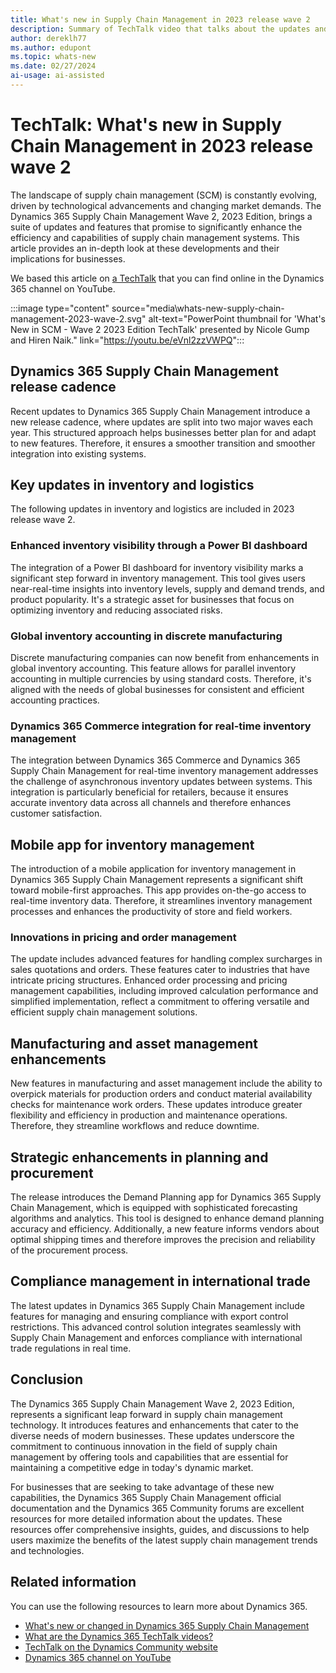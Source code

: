 ```yaml
---
title: What's new in Supply Chain Management in 2023 release wave 2
description: Summary of TechTalk video that talks about the updates and features that are included in 2023 release wave 2 for Dynamics 365 Supply Chain Management, including enhancements.
author: dereklh77
ms.author: edupont
ms.topic: whats-new
ms.date: 02/27/2024
ai-usage: ai-assisted
---
```


# TechTalk: What's new in Supply Chain Management in 2023 release wave 2

The landscape of supply chain management (SCM) is constantly evolving, driven by technological advancements and changing market demands. The Dynamics 365 Supply Chain Management Wave 2, 2023 Edition, brings a suite of updates and features that promise to significantly enhance the efficiency and capabilities of supply chain management systems. This article provides an in-depth look at these developments and their implications for businesses.

We based this article on [a TechTalk](https://youtu.be/eVnl2zzVWPQ) that you can find online in the Dynamics 365 channel on YouTube.

:::image type="content" source="media\whats-new-supply-chain-management-2023-wave-2.svg" alt-text="PowerPoint thumbnail for 'What's New in SCM - Wave 2 2023 Edition TechTalk' presented by Nicole Gump and Hiren Naik." link="https://youtu.be/eVnl2zzVWPQ":::

## Dynamics 365 Supply Chain Management release cadence

Recent updates to Dynamics 365 Supply Chain Management introduce a new release cadence, where updates are split into two major waves each year. This structured approach helps businesses better plan for and adapt to new features. Therefore, it ensures a smoother transition and smoother integration into existing systems.

## Key updates in inventory and logistics

The following updates in inventory and logistics are included in 2023 release wave 2.

### Enhanced inventory visibility through a Power BI dashboard

The integration of a Power BI dashboard for inventory visibility marks a significant step forward in inventory management. This tool gives users near-real-time insights into inventory levels, supply and demand trends, and product popularity. It's a strategic asset for businesses that focus on optimizing inventory and reducing associated risks.

### Global inventory accounting in discrete manufacturing

Discrete manufacturing companies can now benefit from enhancements in global inventory accounting. This feature allows for parallel inventory accounting in multiple currencies by using standard costs. Therefore, it's aligned with the needs of global businesses for consistent and efficient accounting practices.

### Dynamics 365 Commerce integration for real-time inventory management

The integration between Dynamics 365 Commerce and Dynamics 365 Supply Chain Management for real-time inventory management addresses the challenge of asynchronous inventory updates between systems. This integration is particularly beneficial for retailers, because it ensures accurate inventory data across all channels and therefore enhances customer satisfaction.

## Mobile app for inventory management

The introduction of a mobile application for inventory management in Dynamics 365 Supply Chain Management represents a significant shift toward mobile-first approaches. This app provides on-the-go access to real-time inventory data. Therefore, it streamlines inventory management processes and enhances the productivity of store and field workers.

### Innovations in pricing and order management

The update includes advanced features for handling complex surcharges in sales quotations and orders. These features cater to industries that have intricate pricing structures. Enhanced order processing and pricing management capabilities, including improved calculation performance and simplified implementation, reflect a commitment to offering versatile and efficient supply chain management solutions.

## Manufacturing and asset management enhancements

New features in manufacturing and asset management include the ability to overpick materials for production orders and conduct material availability checks for maintenance work orders. These updates introduce greater flexibility and efficiency in production and maintenance operations. Therefore, they streamline workflows and reduce downtime.

## Strategic enhancements in planning and procurement

The release introduces the Demand Planning app for Dynamics 365 Supply Chain Management, which is equipped with sophisticated forecasting algorithms and analytics. This tool is designed to enhance demand planning accuracy and efficiency. Additionally, a new feature informs vendors about optimal shipping times and therefore improves the precision and reliability of the procurement process.

## Compliance management in international trade

The latest updates in Dynamics 365 Supply Chain Management include features for managing and ensuring compliance with export control restrictions. This advanced control solution integrates seamlessly with Supply Chain Management and enforces compliance with international trade regulations in real time.

## Conclusion

The Dynamics 365 Supply Chain Management Wave 2, 2023 Edition, represents a significant leap forward in supply chain management technology. It introduces features and enhancements that cater to the diverse needs of modern businesses. These updates underscore the commitment to continuous innovation in the field of supply chain management by offering tools and capabilities that are essential for maintaining a competitive edge in today's dynamic market.

For businesses that are seeking to take advantage of these new capabilities, the Dynamics 365 Supply Chain Management official documentation and the Dynamics 365 Community forums are excellent resources for more detailed information about the updates. These resources offer comprehensive insights, guides, and discussions to help users maximize the benefits of the latest supply chain management trends and technologies.

## Related information

You can use the following resources to learn more about Dynamics 365.

- [What's new or changed in Dynamics 365 Supply Chain Management](/dynamics365/supply-chain/get-started/whats-new-home-page)
- [What are the Dynamics 365 TechTalk videos?](../roles/techtalk-videos.md)
- [TechTalk on the Dynamics Community website](https://community.dynamics.com/videos/)
- [Dynamics 365 channel on YouTube](https://www.youtube.com/channel/UC5QxCcXhFFixs1nfmOpJlvQ)
